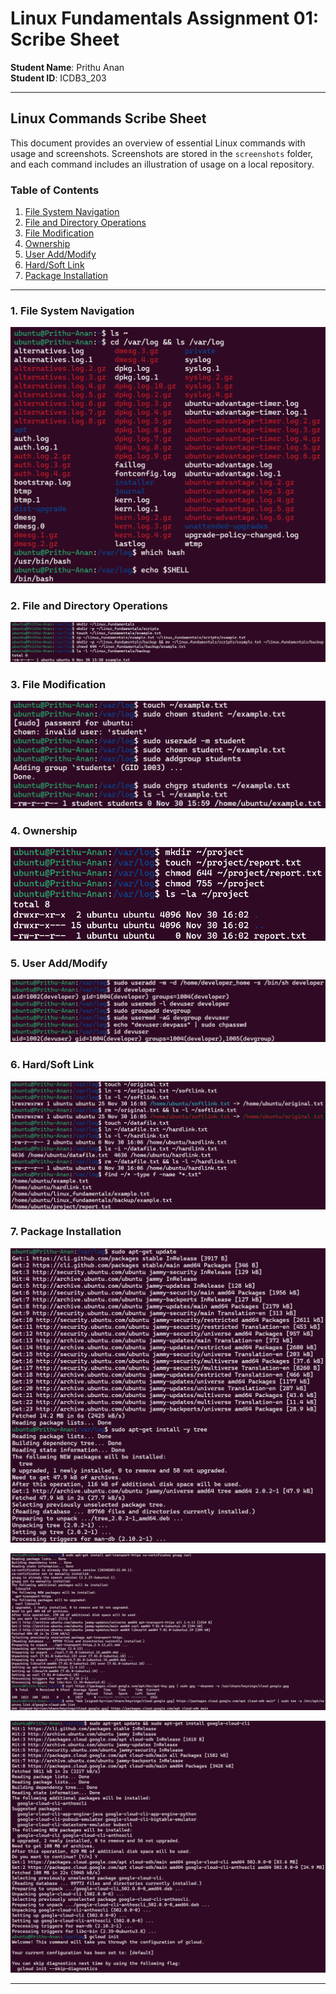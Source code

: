 # Linux Fundamentals Assignment 01: Scribe Sheet

**Student Name**: Prithu Anan  
**Student ID**: ICDB3_203

---

## Linux Commands Scribe Sheet

This document provides an overview of essential Linux commands with usage and screenshots. Screenshots are stored in the `screenshots` folder, and each command includes an illustration of usage on a local repository.

### Table of Contents

1. [File System Navigation](#file-system-navigation)
2. [File and Directory Operations](#file-and-directory-operations)
3. [File Modification](#file-modification)
4. [Ownership](#ownership)
5. [User Add/Modify](#user-addmodify)
6. [Hard/Soft Link](#hardsoft-link)
7. [Package Installation](#package-installation)

---

### 1. File System Navigation

![File System Navigation](screenshots/1.%20File%20System%20Navigation.png)

### 2. File and Directory Operations

![File and Directory Operations](screenshots/2.%20File%20&%20Directory%20Operations.png)

### 3. File Modification

![File Modification](screenshots/3.%20File%20Modification.png)

### 4. Ownership

![Ownership](screenshots/4.%20Ownership.png)

### 5. User Add/Modify

![User Add/Modify](screenshots/5.%20User%20Add%20or%20Modify.png)

### 6. Hard/Soft Link

![Hard/Soft Link](screenshots/6.%20Hard%20&%20Soft%20Links.png)

### 7. Package Installation

![Package Installation 1](screenshots/7-1.%20Package%20Installation.png)

![Package Installation 2](screenshots/7-2.%20Package%20Installation.png)

![Package Installation 3](screenshots/7-3.%20Package%20Installation.png)

---
